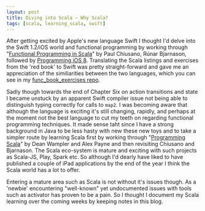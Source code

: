 ```yaml
---
layout: post
title: Diving into Scala ~ Why Scala?
tags: [scala, learning_scala, swift]
---
```

After getting excited by Apple's new language Swift I thought I'd delve into the Swift 1.2/iOS world and functional programming by working through "[Functional Programming in Scala](http://www.amazon.co.uk/Functional-Programming-Scala-Paul-Chiusano/dp/1617290653)" by Paul Chiusano, Rúnar Bjarnason, followed by [Programming iOS 8](http://www.amazon.co.uk/Programming-iOS-Views-Controllers-Frameworks/dp/1491908734). Translating the Scala listings and exercises from the 'red book' to Swift was pretty straight-forward and gave me an appreciation of the similiarities between the two languages, which you can see in my [func_book_exercises repo](https://github.com/leannenorthrop/func_book_exercises).

Sadly though towards the end of Chapter Six on action transitions and state I became unstuck by an apparent Swift compiler issue not being able to distinguish typing correctly for calls to `map2`. I was becoming aware that although the language is exciting it's still changing, rapidly, and perhaps at the moment not the best language to cut my teeth on regarding functional programming techniques. It made sense taht since I have a strong background in Java to be less hasty with new these new toys and to take a simpler route by learning Scala first by working through "[Programming Scala](http://www.amazon.co.uk/Programming-Scala-Scalability-Functional-Objects/dp/1491949856)" by Dean Wampler and Alex Payne and then revisiting Chiusano and Bjarnason. The Scala eco-system is mature and exciting with such projects as Scala-JS, Play, Spark etc. So although I'd dearly have liked to have published a couple of iPad applications by the end of the year I think the Scala world has a lot to offer. 

Entering a mature area such as Scala is not without it's issues though. As a 'newbie' encountering "well-known" yet undocumented issues with tools such as activator has proven to be a pain. So I thought I document my Scala learning over the coming weeks by keeping notes in this blog.

